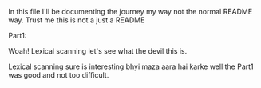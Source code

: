 In this file I'll be documenting the journey my way not the normal README way.
Trust me this is not a just a README

Part1:

Woah! Lexical scanning let's see what the devil this is.

Lexical scanning sure is interesting bhyi maza aara hai karke
well the Part1 was good and not too difficult.